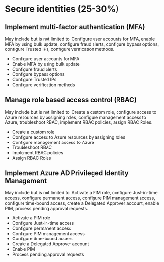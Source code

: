 # Secure identities (25-30%)

## Implement multi-factor authentication (MFA) 
May include but is not limited to: Configure user accounts for MFA, enable MFA by using bulk update, configure fraud alerts, configure bypass options, configure Trusted IPs, configure verification methods.

* Configure user accounts for MFA
* Enable MFA by using bulk update
* Configure fraud alerts
* Configure bypass options
* Configure Trusted IPs
* Configure verification methods

## Manage role based access control (RBAC) 
May include but is not limited to: Create a custom role, configure access to Azure resources by assigning roles, configure management access to Azure, troubleshoot RBAC, implement RBAC policies, assign RBAC Roles.

* Create a custom role
* Configure access to Azure resources by assigning roles
* Configure management access to Azure
* Troubleshoot RBAC
* Implement RBAC policies
* Assign RBAC Roles

## Implement Azure AD Privileged Identity Management 
May include but is not limited to: Activate a PIM role, configure Just-in-time access, configure permanent access, configure PIM management access, configure time-bound access, create a Delegated Approver account, enable PIM, process pending approval requests.

* Activate a PIM role
* Configure Just-in-time access
* Configure permanent access
* Configure PIM management access
* Configure time-bound access
* Create a Delegated Approver account
* Enable PIM
* Process pending approval requests